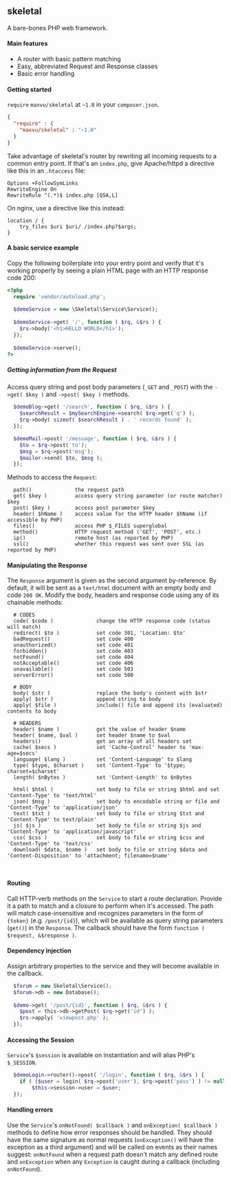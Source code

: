 ## skeletal

A bare-bones PHP web framework. 

#### Main features

* A router with basic pattern matching
* Easy, abbreviated Request and Response classes
* Basic error handling

#### Getting started

`require` `maxvu/skeletal` at `~1.0` in your `composer.json`.

```json
{
  "require" : {
    "maxvu/skeletal" : "~1.0"
  }
}
```

Take advantage of skeletal's router by rewriting all incoming requests to a common entry point. If that's an `index.php`, give Apache/httpd a directive like this in an `.htaccess` file:

```
Options +FollowSymLinks
RewriteEngine On
RewriteRule ^(.*)$ index.php [QSA,L]
```

On nginx, use a directive like this instead:
```
location / {
    try_files $uri $uri/ /index.php?$args;
}
```

#### A basic service example

Copy the following boilerplate into your entry point and verify that it's working properly by seeing a plain HTML page with an HTTP response code 200:

```php
<?php
  require 'vendor/autoload.php';
  
  $demoService = new \Skeletal\Service\Service();
  
  $demoService->get( '/', function ( $rq, &$rs ) {
    $rs->body('<h1>HELLO WORLD</h1>');
  });
  
  $demoService->serve();
?>
```

##### Getting information from the Request

Access query string and post body parameters (`_GET` and `_POST`) with the `->get( $key )` and `->post( $key )` methods.

```php
  $demoBlog->get( '/search', function ( $rq, &$rs ) {
    $searchResult = $mySearchEngine->search( $rq->get('q') );
    $rq->body( sizeof( $searchResult ) . ' records found' );
  });
```

```php
  $demoMail->post( '/message', function ( $rq, &$rs ) {
    $to = $rq->post('to');
    $msg = $rq->post('msg');
    $mailer->send( $to, $msg );
  });
```

Methods to access the `Request`:

```
  path()              the request path 
  get( $key )         access query string parameter (or route matcher) $key
  post( $key )        access post parameter $key 
  header( $hName )    access value for the HTTP header $hName (if accessible by PHP)
  files()             access PHP $_FILES superglobal
  method()            HTTP request method ('GET', 'POST', etc.)
  ip()                remote host (as reported by PHP)
  ssl()               whether this request was sent over SSL (as reported by PHP)
```


#### Manipulating the Response

The `Response` argument is given as the second argument by-reference. By default, it will be sent as a `text/html` document with an empty body and code `200 OK`. Modify the body, headers and response code using any of its chainable methods:

```
  # CODES
  code( $code )              change the HTTP response code (status will match)
  redirect( $to )            set code 301, 'Location: $to'
  badRequest()               set code 400
  unauthorized()             set code 401
  forbidden()                set code 403
  notFound()                 set code 404
  notAcceptable()            set code 406
  unavailable()              set code 503
  serverError()              set code 500
  
  # BODY
  body( $str )               replace the body's content with $str
  apply( $str )              append string to body
  apply( $file )             include() file and append its (evaluated) contents to body
  
  # HEADERS
  header( $name )            get the value of header $name
  header( $name, $val )      set header $name to $val
  headers()                  get an array of all headers set
  cache( $secs )             set 'Cache-Control' header to 'max-age=$secs'
  language( $lang )          set 'Content-Language' to $lang
  type( $type, $charset )    set 'Content-Type' to '$type; charset=$charset'
  length( $nBytes )          set 'Content-Length' to $nBytes
  
  html( $html )              set body to file or string $html and set 'Content-Type' to 'text/html'
  json( $msg )               set body to encodable string or file and 'Content-Type' to 'application/json'
  text( $txt )               set body to file or string $txt and 'Content-Type' to text/plain'
  js( $js )                  set body to file or string $js and 'Content-Type' to 'application/javascript'
  css( $css )                set body to file or string $css and 'Content-Type' to 'text/css'
  download( $data, $name )   set body to file or string $data and 'Content-Disposition' to 'attachment; filename=$name'
    
  
```

#### Routing
Call HTTP-verb methods on the `Service` to start a route declaration. Provide it a path to match and a closure to perform when it's accessed. The path will match case-insensitive and recognizes parameters in the form of `{token}` (e.g. `/post/{id}`), which will be available as query string parameters (`get()`) in the `Response`. The callback should have the form `function ( $request, &$response )`.

#### Dependency injection

Assign arbitrary properties to the service and they will become available in the callback.

```php
  $forum = new Skeletal\Service();
  $forum->db = new Database();
  
  $demo->get( '/post/{id}', function ( $rq, &$rs ) {
    $post = this->db->getPost( $rq->get('id') );
    $rs->apply( 'viewpost.php' );
  });
```

#### Accessing the Session

`Service`'s `$session` is available on instantiation and will alias PHP's `$_SESSION`.

```php
  $demoLogin->router()->post( '/login', function ( $rq, &$rs ) {
    if ( ($user = login( $rq->post('user'), $rq->post('pass') ) != null ) )
        $this->session->user = $user;
  });
```

#### Handling errors

Use the `Service`'s `onNotFound( $callback )` and `onException( $callback )` methods to define how error responses should be handled. They should have the same signature as normal requests (`onException()` will have the exception as a third argument) and will be called on events as their names suggest: `onNotFound` when a request path doesn't match any defined route and `onException` when any `Exception` is caught during a callback (including `onNotFound`).



